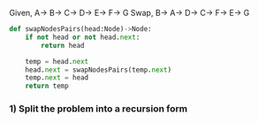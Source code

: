 Given,  A-> B-> C-> D-> E-> F-> G
Swap,  B-> A-> D-> C-> F-> E-> G

```python
def swapNodesPairs(head:Node)->Node:
    if not head or not head.next:
        return head

    temp = head.next
    head.next = swapNodesPairs(temp.next)
    temp.next = head
    return temp
```

### 1) Split the problem into a recursion form

















